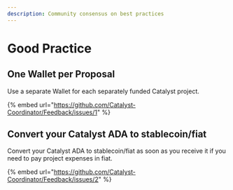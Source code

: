 ```yaml
---
description: Community consensus on best practices
---
```


# Good Practice

## One Wallet per Proposal

Use a separate Wallet for each separately funded Catalyst project.

{% embed url="https://github.com/Catalyst-Coordinator/Feedback/issues/1" %}

## Convert your Catalyst ADA to stablecoin/fiat

Convert your Catalyst ADA to stablecoin/fiat as soon as you receive it if you need to pay project expenses in fiat.

{% embed url="https://github.com/Catalyst-Coordinator/Feedback/issues/2" %}
